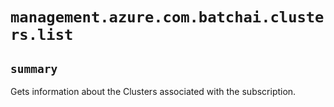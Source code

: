 # `management.azure.com.batchai.clusters.list`

## `summary`
Gets information about the Clusters associated with the subscription.


